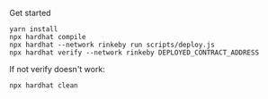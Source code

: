 Get started
```
yarn install
npx hardhat compile
npx hardhat --network rinkeby run scripts/deploy.js
npx hardhat verify --network rinkeby DEPLOYED_CONTRACT_ADDRESS
```
If not verify doesn't work:
```
npx hardhat clean
```